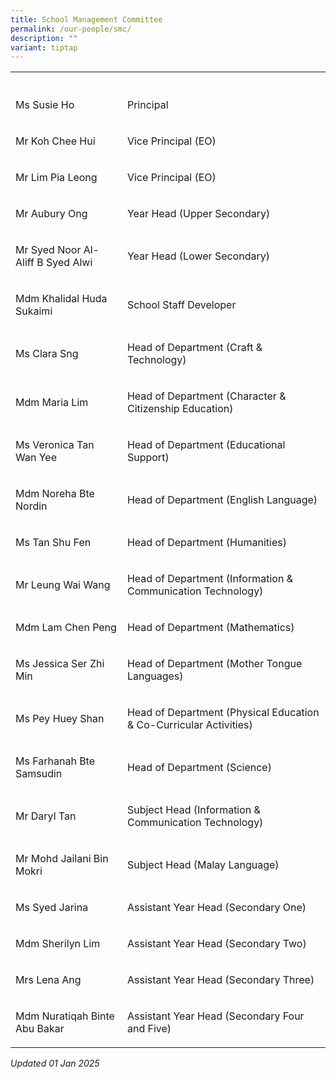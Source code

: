 ```yaml
---
title: School Management Committee
permalink: /our-people/smc/
description: ""
variant: tiptap
---
```

<table style="minWidth: 50px">
<colgroup>
<col>
<col>
</colgroup>
<tbody>
<tr>
<th rowspan="1" colspan="1">
<p></p>
</th>
<th rowspan="1" colspan="1">
<p></p>
</th>
</tr>
<tr>
<td rowspan="1" colspan="1">
<p>Ms Susie Ho</p>
</td>
<td rowspan="1" colspan="1">
<p>Principal</p>
</td>
</tr>
<tr>
<td rowspan="1" colspan="1">
<p>Mr Koh Chee Hui</p>
</td>
<td rowspan="1" colspan="1">
<p>Vice Principal (EO)</p>
</td>
</tr>
<tr>
<td rowspan="1" colspan="1">
<p>Mr Lim Pia Leong</p>
</td>
<td rowspan="1" colspan="1">
<p>Vice Principal (EO)</p>
</td>
</tr>
<tr>
<td rowspan="1" colspan="1">
<p>Mr Aubury Ong</p>
</td>
<td rowspan="1" colspan="1">
<p>Year Head (Upper Secondary)</p>
</td>
</tr>
<tr>
<td rowspan="1" colspan="1">
<p>Mr Syed Noor Al-Aliff B Syed Alwi</p>
</td>
<td rowspan="1" colspan="1">
<p>Year Head (Lower Secondary)</p>
</td>
</tr>
<tr>
<td rowspan="1" colspan="1">
<p>Mdm Khalidal Huda Sukaimi</p>
</td>
<td rowspan="1" colspan="1">
<p>School Staff Developer</p>
</td>
</tr>
<tr>
<td rowspan="1" colspan="1">
<p>Ms Clara Sng</p>
</td>
<td rowspan="1" colspan="1">
<p>Head of Department (Craft &amp; Technology)</p>
</td>
</tr>
<tr>
<td rowspan="1" colspan="1">
<p>Mdm Maria Lim</p>
</td>
<td rowspan="1" colspan="1">
<p>Head of Department (Character &amp; Citizenship Education)</p>
</td>
</tr>
<tr>
<td rowspan="1" colspan="1">
<p>Ms Veronica Tan Wan Yee</p>
</td>
<td rowspan="1" colspan="1">
<p>Head of Department (Educational Support)</p>
</td>
</tr>
<tr>
<td rowspan="1" colspan="1">
<p>Mdm Noreha Bte Nordin</p>
</td>
<td rowspan="1" colspan="1">
<p>Head of Department (English Language)</p>
</td>
</tr>
<tr>
<td rowspan="1" colspan="1">
<p>Ms Tan Shu Fen</p>
</td>
<td rowspan="1" colspan="1">
<p>Head of Department (Humanities)</p>
</td>
</tr>
<tr>
<td rowspan="1" colspan="1">
<p>Mr Leung Wai Wang</p>
</td>
<td rowspan="1" colspan="1">
<p>Head of Department (Information &amp; Communication Technology)</p>
</td>
</tr>
<tr>
<td rowspan="1" colspan="1">
<p>Mdm Lam Chen Peng</p>
</td>
<td rowspan="1" colspan="1">
<p>Head of Department (Mathematics)</p>
</td>
</tr>
<tr>
<td rowspan="1" colspan="1">
<p>Ms Jessica Ser Zhi Min</p>
</td>
<td rowspan="1" colspan="1">
<p>Head of Department (Mother Tongue Languages)</p>
</td>
</tr>
<tr>
<td rowspan="1" colspan="1">
<p>Ms Pey Huey Shan</p>
</td>
<td rowspan="1" colspan="1">
<p>Head of Department (Physical Education &amp; Co-Curricular Activities)</p>
</td>
</tr>
<tr>
<td rowspan="1" colspan="1">
<p>Ms Farhanah Bte Samsudin</p>
</td>
<td rowspan="1" colspan="1">
<p>Head of Department (Science)</p>
</td>
</tr>
<tr>
<td rowspan="1" colspan="1">
<p>Mr Daryl Tan</p>
</td>
<td rowspan="1" colspan="1">
<p>Subject Head (Information &amp; Communication Technology)</p>
</td>
</tr>
<tr>
<td rowspan="1" colspan="1">
<p>Mr Mohd Jailani Bin Mokri</p>
</td>
<td rowspan="1" colspan="1">
<p>Subject Head (Malay Language)</p>
</td>
</tr>
<tr>
<td rowspan="1" colspan="1">
<p>Ms Syed Jarina</p>
</td>
<td rowspan="1" colspan="1">
<p>Assistant Year Head (Secondary One)</p>
</td>
</tr>
<tr>
<td rowspan="1" colspan="1">
<p>Mdm Sherilyn Lim</p>
</td>
<td rowspan="1" colspan="1">
<p>Assistant Year Head (Secondary Two)</p>
</td>
</tr>
<tr>
<td rowspan="1" colspan="1">
<p>Mrs Lena Ang</p>
</td>
<td rowspan="1" colspan="1">
<p>Assistant Year Head (Secondary Three)</p>
</td>
</tr>
<tr>
<td rowspan="1" colspan="1">
<p>Mdm Nuratiqah Binte Abu Bakar</p>
</td>
<td rowspan="1" colspan="1">
<p>Assistant Year Head (Secondary Four and Five)</p>
</td>
</tr>
</tbody>
</table>
<p><em>Updated 01 Jan 2025</em>
</p>